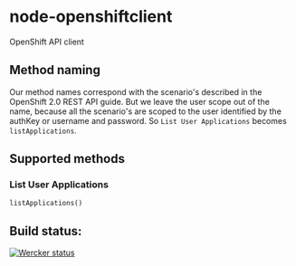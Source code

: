 node-openshiftclient
====================

OpenShift API client

## Method naming

Our method names correspond with the scenario's described in the OpenShift 2.0
REST API guide. But we leave the user scope out of the name, because all the
scenario's are scoped to the user identified by the authKey or username and
password. So `List User Applications` becomes `listApplications`.

## Supported methods

### List User Applications

    listApplications()

Build status:
---

[![Wercker status](https://app.wercker.com/status/c216248c1083a323e82673cbdefcb32c/m)](https://app.wercker.com/project/bykey/c216248c1083a323e82673cbdefcb32c)
